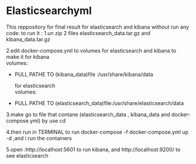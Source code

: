 # Elasticsearchyml
This reppository for final result for elasticsearch and kibana without run any code:
to run it :
1.un zip 2 files elasticsearch_data.tar.gz and kibana_data.tar.gz


2.edit docker-compose.yml to volumes for elasticsearch and kibana  to make it 
for kibana  
volumes:
 - PULL PATHE TO (kibana_data)file :/usr/share/kibana/data

   for elasticsearch  
volumes:
 - PULL PATHE TO (elasticsearch_data)file:/usr/share/elasticsearch/data

3.make go  to file that contane (elasticsearch_data , kibana_data and docker-compose.yml) by use cd

4.then run in TERMINAL to run docker-compose -f docker-compose.yml up -d ,and i run the containers 

5.open :http://localhost:5601 to run kibana, and http://localhost:9200/ to see elasticsearch
 
          
